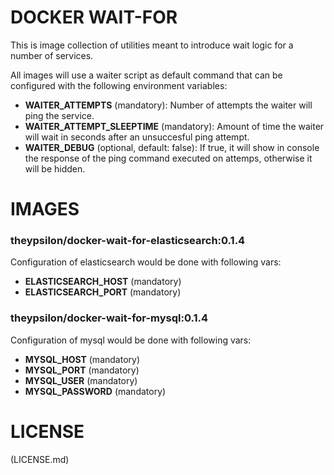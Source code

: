 # DOCKER WAIT-FOR

This is image collection of utilities meant to introduce wait logic for a number of services.

All images will use a waiter script as default command that can be configured with the following environment variables:

* **WAITER_ATTEMPTS** (mandatory): Number of attempts the waiter will ping the service.
* **WAITER_ATTEMPT_SLEEPTIME** (mandatory): Amount of time the waiter will wait in seconds after an unsuccesful ping attempt.
* **WAITER_DEBUG** (optional, default: false): If true, it will show in console the response of the ping command executed on attemps, otherwise it will be hidden.

# IMAGES


### theypsilon/docker-wait-for-elasticsearch:0.1.4

Configuration of elasticsearch would be done with following vars:

* **ELASTICSEARCH_HOST** (mandatory)
* **ELASTICSEARCH_PORT** (mandatory)


### theypsilon/docker-wait-for-mysql:0.1.4

Configuration of mysql would be done with following vars:

* **MYSQL_HOST** (mandatory)
* **MYSQL_PORT** (mandatory)
* **MYSQL_USER** (mandatory)
* **MYSQL_PASSWORD** (mandatory)



# LICENSE

(LICENSE.md)
